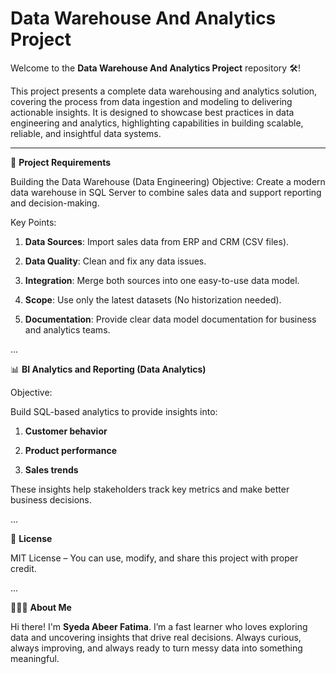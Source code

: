 # Data Warehouse And Analytics Project

Welcome to the **Data Warehouse And Analytics Project** repository 🛠️!

This project presents a complete data warehousing and analytics solution, covering the process from data ingestion and modeling to delivering actionable insights. It is designed to showcase best practices in data engineering and analytics, highlighting capabilities in building scalable, reliable, and insightful data systems.

------------------------------


📌 **Project Requirements**

Building the Data Warehouse (Data Engineering)
Objective:
Create a modern data warehouse in SQL Server to combine sales data and support reporting and decision-making.

Key Points:

1. **Data Sources**: Import sales data from ERP and CRM (CSV files).

2. **Data Quality**: Clean and fix any data issues.

3. **Integration**: Merge both sources into one easy-to-use data model.

4. **Scope**: Use only the latest datasets (No historization needed).

5. **Documentation**: Provide clear data model documentation for business and analytics teams.

...

📊 **BI Analytics and Reporting (Data Analytics)**

Objective:

Build SQL-based analytics to provide insights into:

1. **Customer behavior**

2. **Product performance**

3. **Sales trends**

These insights help stakeholders track key metrics and make better business decisions.

...

📜 **License**

MIT License – You can use, modify, and share this project with proper credit.

...

💁🏻‍♀️ **About Me**

Hi there! I'm **Syeda Abeer Fatima**. I’m a fast learner who loves exploring data and uncovering insights that drive real decisions. Always curious, always improving, and always ready to turn messy data into something meaningful.
